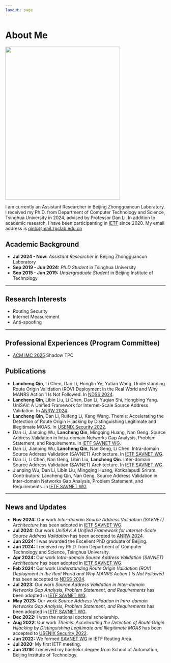 ```yaml
---
layout: page
---
```


# About Me

<img src="https://lanchengthu.github.io/lancheng.jpg" class="floatpic" width="360" height="480">

I am currently an Assistant Researcher in Beijing Zhongguancun Laboratory. I received my Ph.D. from Department of Computer Technology and Science, Tsinghua University in 2024, advised by Professor Dan Li. In addition to academic research, I have been participanting in [IETF](https://datatracker.ietf.org/person/qlc19@mails.tsinghua.edu.cn) since 2020. My email address is qinlc@mail.zgclab.edu.cn

## Academic Background

- **Jul 2024 - Now:** *Assistant Researcher* in Beijing Zhongguancun Laboratory
- **Sep 2019 - Jun 2024:** *Ph.D Student* in Tsinghua University
- **Sep 2015 - Jun 2019:** *Undergraduate Student* in Beijing Institute of Technology

---

## Research Interests

- Routing Security
- Internet Measurement
- Anti-spoofing

---

## Professional Experiences (Program Committee)

- [ACM IMC 2025](https://imc25stpc.hotcrp.com/u/1/users/pc) Shadow TPC

## Publications

- **Lancheng Qin**, Li Chen, Dan Li, Honglin Ye, Yutian Wang. Understanding Route Origin Validation (ROV) Deployment in the Real World and Why MANRS Action 1 Is Not Followed. In [NDSS 2024](https://www.ndss-symposium.org/ndss-paper/understanding-route-origin-validation-rov-deployment-in-the-real-world-and-why-manrs-action-1-is-not-followed/).
- **Lancheng Qin**, Libin Liu, Li Chen, Dan Li, Yuqian Shi, Hongbing Yang. UniSAV: A Unified Framework for Internet-Scale Source Address Validation. In [ANRW 2024](https://dl.acm.org/doi/10.1145/3673422.3674888).
- **Lancheng Qin**, Dan Li, Ruifeng Li, Kang Wang. Themis: Accelerating the Detection of Route Origin Hijacking by Distinguishing Legitimate and Illegitimate MOAS. In [USENIX Security 2022](https://www.usenix.org/conference/usenixsecurity22/presentation/qin).
- Dan Li, Jianping Wu, **Lancheng Qin**, Mingqing Huang, Nan Geng. Source Address Validation in Intra-domain Networks Gap Analysis, Problem Statement, and Requirements. In [IETF SAVNET WG](https://datatracker.ietf.org/doc/draft-ietf-savnet-intra-domain-problem-statement/).
- Dan Li, Jianping Wu, **Lancheng Qin**, Nan Geng, Li Chen. Intra-domain Source Address Validation (SAVNET) Architecture. In [IETF SAVNET WG](https://datatracker.ietf.org/doc/draft-ietf-savnet-intra-domain-architecture/).
- Dan Li, Li Chen, Nan Geng, Libin Liu, **Lancheng Qin**.  Inter-domain Source Address Validation (SAVNET) Architecture. In [IETF SAVNET WG](https://datatracker.ietf.org/doc/draft-ietf-savnet-inter-domain-architecture/).
- Jianping Wu, Dan Li, Libin Liu, Mingqing Huang, Kotikalapudi Sriram. Contributors: Lancheng Qin, Nan Geng. Source Address Validation in Inter-domain Networks Gap Analysis, Problem Statement, and Requirements. in [IETF SAVNET WG](https://datatracker.ietf.org/doc/draft-ietf-savnet-inter-domain-problem-statement/)

---

## News and Updates

- **Nov 2024:** Our work *Inter-domain Source Address Validation (SAVNET) Architecture* has been adopted in [IETF SAVNET WG](https://datatracker.ietf.org/doc/draft-ietf-savnet-inter-domain-architecture/).
- **Jul 2024:** Our work *UniSAV: A Unified Framework for Internet-Scale Source Address Validation* has been accepted to [ANRW 2024](https://dl.acm.org/doi/10.1145/3673422.3674888).
- **Jun 2024:** I was awarded the Excellent PhD graduate of Beijing.
- **Jun 2024:** I received my Ph.D. from Department of Computer Technology and Science, Tsinghua University.
- **Apr 2024:** Our work *Intra-domain Source Address Validation (SAVNET) Architecture* has been adopted in [IETF SAVNET WG](https://datatracker.ietf.org/doc/draft-ietf-savnet-intra-domain-architecture/).
- **Feb 2024:** Our work *Understanding Route Origin Validation (ROV) Deployment in the Real World and Why MANRS Action 1 Is Not Followed* has been accepted to [NDSS 2024](https://www.ndss-symposium.org/ndss-paper/understanding-route-origin-validation-rov-deployment-in-the-real-world-and-why-manrs-action-1-is-not-followed/).
- **Jul 2023:** Our work *Source Address Validation in Inter-domain Networks Gap Analysis, Problem Statement, and Requirements* has been adopted in [IETF SAVNET WG](https://datatracker.ietf.org/doc/draft-ietf-savnet-inter-domain-problem-statement/).
- **May 2023:** Our work *Source Address Validation in Intra-domain Networks Gap Analysis, Problem Statement, and Requirements* has been adopted in [IETF SAVNET WG](https://datatracker.ietf.org/doc/draft-ietf-savnet-intra-domain-problem-statement/).
- **Dec 2022:** I won the national doctoral scholarship.
- **Aug 2022:** Our work *Themis: Accelerating the Detection of Route Origin Hijacking by Distinguishing Legitimate and Illegitimate MOAS* has been accepted to [USENIX Security 2022](https://www.usenix.org/conference/usenixsecurity22/presentation/qin).
- **Jun 2022:** We formed [SAVNET WG](https://datatracker.ietf.org/wg/savnet/about/) in IETF Routing Area.
- **Jul 2020:** My first IETF meeting.
- **Jun 2019:** I received my bachelor degree from School of Automation, Beijing Institute of Technology.
